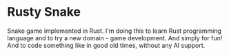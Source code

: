 # Rusty Snake

Snake game implemented in Rust. I'm doing this to learn Rust programming language and to try a new domain - game development. And simply for fun! And to code something like in good old times, without any AI support.

